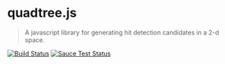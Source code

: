 # quadtree.js

> A javascript library for generating hit detection candidates in a 2-d space.

[![Build Status](https://travis-ci.org/joekallen/quadtree.js.svg?branch=master)](https://travis-ci.org/joekallen/quadtree.js)
[![Sauce Test Status](https://saucelabs.com/buildstatus/xemus)](https://saucelabs.com/u/xemus)